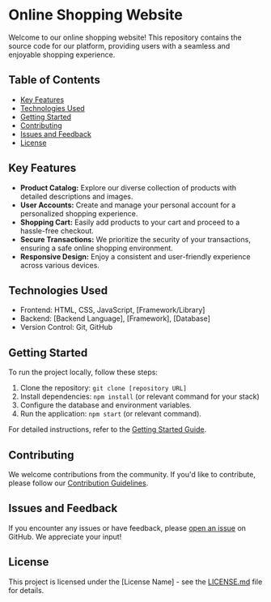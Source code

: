 # Online Shopping Website

Welcome to our online shopping website! This repository contains the source code for our platform, providing users with a seamless and enjoyable shopping experience.

## Table of Contents

- [Key Features](#key-features)
- [Technologies Used](#technologies-used)
- [Getting Started](#getting-started)
- [Contributing](#contributing)
- [Issues and Feedback](#issues-and-feedback)
- [License](#license)

## Key Features

- **Product Catalog:** Explore our diverse collection of products with detailed descriptions and images.
- **User Accounts:** Create and manage your personal account for a personalized shopping experience.
- **Shopping Cart:** Easily add products to your cart and proceed to a hassle-free checkout.
- **Secure Transactions:** We prioritize the security of your transactions, ensuring a safe online shopping environment.
- **Responsive Design:** Enjoy a consistent and user-friendly experience across various devices.

## Technologies Used

- Frontend: HTML, CSS, JavaScript, [Framework/Library]
- Backend: [Backend Language], [Framework], [Database]
- Version Control: Git, GitHub

## Getting Started

To run the project locally, follow these steps:

1. Clone the repository: `git clone [repository URL]`
2. Install dependencies: `npm install` (or relevant command for your stack)
3. Configure the database and environment variables.
4. Run the application: `npm start` (or relevant command).

For detailed instructions, refer to the [Getting Started Guide](link-to-getting-started).

## Contributing

We welcome contributions from the community. If you'd like to contribute, please follow our [Contribution Guidelines](link-to-contribution-guidelines).

## Issues and Feedback

If you encounter any issues or have feedback, please [open an issue](link-to-issues) on GitHub. We appreciate your input!

## License

This project is licensed under the [License Name] - see the [LICENSE.md](link-to-license) file for details.
